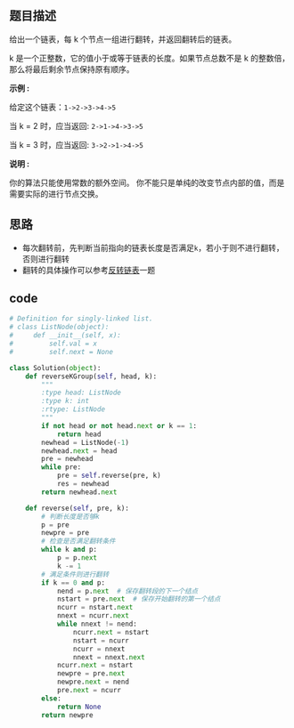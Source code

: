 ## 题目描述

给出一个链表，每 k 个节点一组进行翻转，并返回翻转后的链表。

k 是一个正整数，它的值小于或等于链表的长度。如果节点总数不是 k 的整数倍，那么将最后剩余节点保持原有顺序。

**示例 :**

给定这个链表：`1->2->3->4->5`

当 k = 2 时，应当返回: `2->1->4->3->5`

当 k = 3 时，应当返回: `3->2->1->4->5`

**说明 :**

你的算法只能使用常数的额外空间。
你不能只是单纯的改变节点内部的值，而是需要实际的进行节点交换。

## 思路

- 每次翻转前，先判断当前指向的链表长度是否满足`k`，若小于则不进行翻转，否则进行翻转
- 翻转的具体操作可以参考[反转链表](https://blog.csdn.net/u014568072/article/details/87480576)一题

## code

```python
# Definition for singly-linked list.
# class ListNode(object):
#     def __init__(self, x):
#         self.val = x
#         self.next = None

class Solution(object):
    def reverseKGroup(self, head, k):
        """
        :type head: ListNode
        :type k: int
        :rtype: ListNode
        """
        if not head or not head.next or k == 1:
            return head
        newhead = ListNode(-1)
        newhead.next = head
        pre = newhead
        while pre:
            pre = self.reverse(pre, k)
            res = newhead
        return newhead.next

    def reverse(self, pre, k):
        # 判断长度是否够k
        p = pre
        newpre = pre
        # 检查是否满足翻转条件
        while k and p:
            p = p.next
            k -= 1
        # 满足条件则进行翻转
        if k == 0 and p:
            nend = p.next  # 保存翻转段的下一个结点
            nstart = pre.next  # 保存开始翻转的第一个结点
            ncurr = nstart.next
            nnext = ncurr.next
            while nnext != nend:
                ncurr.next = nstart
                nstart = ncurr
                ncurr = nnext
                nnext = nnext.next
            ncurr.next = nstart
            newpre = pre.next
            newpre.next = nend
            pre.next = ncurr
        else:
            return None
        return newpre
```